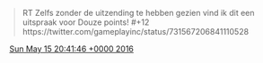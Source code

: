 > RT Zelfs zonder de uitzending te hebben gezien vind ik dit een uitspraak voor Douze points\! \#\+12 https://twitter\.com/gameplayinc/status/731567206841110528

<img src="../../media/tweet.ico" width="12" /> [Sun May 15 20:41:46 +0000 2016](https://twitter.com/DromerDenker/status/731947703270309889)